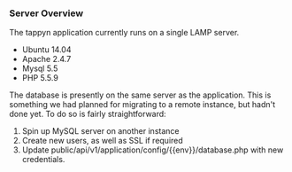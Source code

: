 ### Server Overview

The tappyn application currently runs on a single LAMP server.

* Ubuntu 14.04
* Apache 2.4.7
* Mysql 5.5
* PHP 5.5.9

The database is presently on the same server as the application. This is something we had
planned for migrating to a remote instance, but hadn't done yet. To do so is fairly straightforward:

1. Spin up MySQL server on another instance
2. Create new users, as well as SSL if required
3. Update public/api/v1/application/config/{{env}}/database.php with new credentials.
